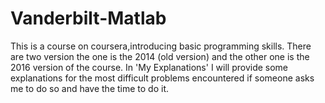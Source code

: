 # Vanderbilt-Matlab
This is a course on coursera,introducing basic programming skills.
There are two version the one is the 2014 (old version) and the other one is the 2016 version of the course. In 'My Explanations' I will provide some explanations for the most difficult problems encountered if someone asks me to do so and have the time to do it.

